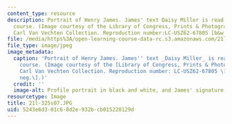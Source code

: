 ```yaml
---
content_type: resource
description: Portrait of Henry James. James' text Daisy Miller is read during this
  course. (Image courtesy of the Library of Congress, Prints & Photographs Division,
  Carl Van Vechten Collection. Reproduction number:LC-USZ62-67805 [b&w film copy neg.].
file: /media/https%3A/open-learning-course-data-rc.s3.amazonaws.com/21l-325-small-wonders-staying-alive-spring-2007/5243e6d301c68d2e932bcb015228129d_21l-325s07.JPG
file_type: image/jpeg
image_metadata:
  caption: 'Portrait of Henry James. James'' text _Daisy Miller_ is read during this
    course. (Image courtesy of the [Library of Congress, Prints & Photographs Division](http://www.loc.gov/rr/print/),
    Carl Van Vechten Collection. Reproduction number: LC-USZ62-67805 \[b&w film copy
    neg.\].)'
  credit: ''
  image-alt: Profile portrait in black and white, and James' signature appears below.
resourcetype: Image
title: 21l-325s07.JPG
uid: 5243e6d3-01c6-8d2e-932b-cb015228129d
---
```

